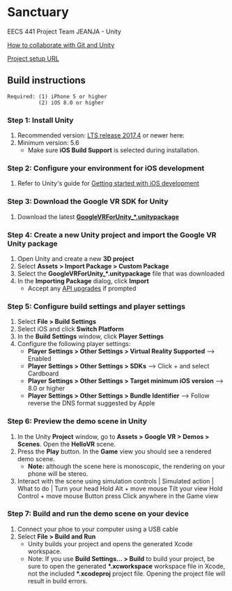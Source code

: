 
# Sanctuary
EECS 441 Project Team JEANJA - Unity

[How to collaborate with Git and Unity](https://stackoverflow.com/questions/21573405/how-to-prepare-a-unity-project-for-git)

[Project setup URL](https://developers.google.com/vr/develop/unity/get-started-ios)



## Build instructions
```
Required: (1) iPhone 5 or higher
          (2) iOS 8.0 or higher
```
              
### Step 1: Install Unity 
1. Recommended version: [LTS release 2017.4](https://unity3d.com/unity/qa/lts-releases) or newer here: 
2. Minimum version: 5.6
	- Make sure **iOS Build Support** is selected during installation.
    
### Step 2: Configure your environment for iOS development
1. Refer to Unity's guide for [Getting started with iOS development](https://docs.unity3d.com/Manual/iphone-GettingStarted.html)

### Step 3: Download the Google VR SDK for Unity
1. Download the latest [**GoogleVRForUnity_\*.unitypackage**](https://github.com/googlevr/gvr-unity-sdk/releases)

### Step 4: Create a new Unity project and import the Google VR Unity package
1. Open Unity and create a new **3D project**
2. Select **Assets > Import Package > Custom Package**
3. Select the **GoogleVRForUnity_\*.unitypackage** file that was downloaded
4. In the **Importing Package** dialog, click **Import**
	- Accept any [API upgrades](https://docs.unity3d.com/Manual/APIUpdater.html) if prompted

### Step 5: Configure build settings and player settings
1. Select **File > Build Settings**
2. Select iOS and click **Switch Platform**
3. In the **Build Settings** window, click **Player Settings**
4. Configure the following player settings:
	- **Player Settings > Other Settings > Virtual Reality Supported**  -->  Enabled
	- **Player Settings > Other Settings > SDKs** --> Click + and select Cardboard
	- **Player Settings > Other Settings > Target minimum iOS version** --> 8.0 or higher
	- **Player Settings > Other Settings > Bundle Identifier** --> Follow reverse the DNS format suggested by Apple
        
### Step 6: Preview the demo scene in Unity
1. In the Unity **Project** window, go to **Assets > Google VR > Demos > Scenes**. Open the **HelloVR** scene.
2. Press the **Play** button. In the **Game** view you should see a rendered demo scene.
	- **Note:** although the scene here is monoscopic, the rendering on your phone will be stereo.
3. Interact with the scene using simulation controls
    |        Simulated action        |        What to do        |
              Turn your head             Hold Alt + move mouse
              Tilt your view           Hold Control + move mouse
               Button press         Click anywhere in the Game view
    
### Step 7: Build and run the demo scene on your device
1. Connect your phoe to your computer using a USB cable
2. Select **File > Build and Run**
	- Unity builds your project and opens the generated Xcode workspace.
	- Note: If you use **Build Settings… > Build** to build your project, be sure to open the generated **\*.xcworkspace** workspace file in Xcode, not the included **\*.xcodeproj** project file. Opening the project file will result in build errors.

